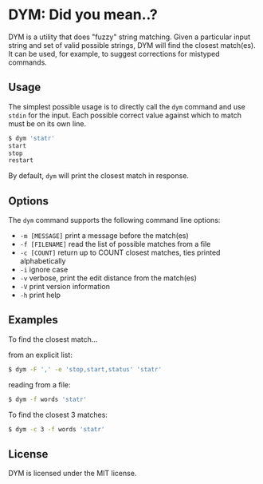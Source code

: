# DYM: Did you mean..?

DYM is a utility that does "fuzzy" string matching. Given a particular input
string and set of valid possible strings, DYM will find the closest match(es).
It can be used, for example, to suggest corrections for mistyped commands.

## Usage

The simplest possible usage is to directly call the `dym` command and use
`stdin` for the input. Each possible correct value against which to match must
be on its own line.

```sh
$ dym 'statr'
start
stop
restart
```

By default, `dym` will print the closest match in response.

## Options

The `dym` command supports the following command line options:

* `-m [MESSAGE]` print a message before the match(es)
* `-f [FILENAME]` read the list of possible matches from a file
* `-c [COUNT]` return up to COUNT closest matches, ties printed alphabetically
* `-i` ignore case
* `-v` verbose, print the edit distance from the match(es)
* `-V` print version information
* `-h` print help

## Examples

To find the closest match...

from an explicit list:
```sh
$ dym -F ',' -e 'stop,start,status' 'statr'
```

reading from a file:

```sh
$ dym -f words 'statr'
```

To find the closest 3 matches:
```sh
$ dym -c 3 -f words 'statr'
```

## License

DYM is licensed under the MIT license.
